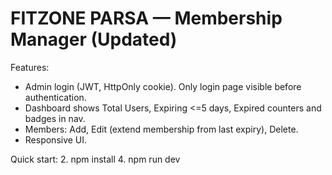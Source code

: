 # FITZONE PARSA — Membership Manager (Updated)

Features:
- Admin login (JWT, HttpOnly cookie). Only login page visible before authentication.
- Dashboard shows Total Users, Expiring <=5 days, Expired counters and badges in nav.
- Members: Add, Edit (extend membership from last expiry), Delete.
- Responsive UI.

Quick start:
2. npm install
4. npm run dev
